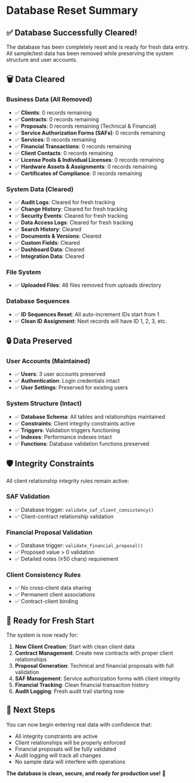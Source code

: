 # Database Reset Summary

## ✅ **Database Successfully Cleared!**

The database has been completely reset and is ready for fresh data entry. All sample/test data has been removed while preserving the system structure and user accounts.

## 🗑️ **Data Cleared**

### **Business Data (All Removed)**
- ✅ **Clients**: 0 records remaining
- ✅ **Contracts**: 0 records remaining  
- ✅ **Proposals**: 0 records remaining (Technical & Financial)
- ✅ **Service Authorization Forms (SAFs)**: 0 records remaining
- ✅ **Services**: 0 records remaining
- ✅ **Financial Transactions**: 0 records remaining
- ✅ **Client Contacts**: 0 records remaining
- ✅ **License Pools & Individual Licenses**: 0 records remaining
- ✅ **Hardware Assets & Assignments**: 0 records remaining
- ✅ **Certificates of Compliance**: 0 records remaining

### **System Data (Cleared)**
- ✅ **Audit Logs**: Cleared for fresh tracking
- ✅ **Change History**: Cleared for fresh tracking
- ✅ **Security Events**: Cleared for fresh tracking
- ✅ **Data Access Logs**: Cleared for fresh tracking
- ✅ **Search History**: Cleared
- ✅ **Documents & Versions**: Cleared
- ✅ **Custom Fields**: Cleared
- ✅ **Dashboard Data**: Cleared
- ✅ **Integration Data**: Cleared

### **File System**
- ✅ **Uploaded Files**: 46 files removed from uploads directory

### **Database Sequences**
- ✅ **ID Sequences Reset**: All auto-increment IDs start from 1
- ✅ **Clean ID Assignment**: Next records will have ID 1, 2, 3, etc.

## 🔒 **Data Preserved**

### **User Accounts (Maintained)**
- ✅ **Users**: 3 user accounts preserved
- ✅ **Authentication**: Login credentials intact
- ✅ **User Settings**: Preserved for existing users

### **System Structure (Intact)**
- ✅ **Database Schema**: All tables and relationships maintained
- ✅ **Constraints**: Client integrity constraints active
- ✅ **Triggers**: Validation triggers functioning
- ✅ **Indexes**: Performance indexes intact
- ✅ **Functions**: Database validation functions preserved

## 🛡️ **Integrity Constraints**

All client relationship integrity rules remain active:

### **SAF Validation**
- ✅ Database trigger: `validate_saf_client_consistency()`
- ✅ Client-contract relationship validation

### **Financial Proposal Validation** 
- ✅ Database trigger: `validate_financial_proposal()`
- ✅ Proposed value > 0 validation
- ✅ Detailed notes (≥50 chars) requirement

### **Client Consistency Rules**
- ✅ No cross-client data sharing
- ✅ Permanent client associations
- ✅ Contract-client binding

## 🚀 **Ready for Fresh Start**

The system is now ready for:

1. **New Client Creation**: Start with clean client data
2. **Contract Management**: Create new contracts with proper client relationships
3. **Proposal Generation**: Technical and financial proposals with full validation
4. **SAF Management**: Service authorization forms with client integrity
5. **Financial Tracking**: Clean financial transaction history
6. **Audit Logging**: Fresh audit trail starting now

## 🔧 **Next Steps**

You can now begin entering real data with confidence that:

- All integrity constraints are active
- Client relationships will be properly enforced
- Financial proposals will be fully validated
- Audit logging will track all changes
- No sample data will interfere with operations

**The database is clean, secure, and ready for production use!** 🎉 